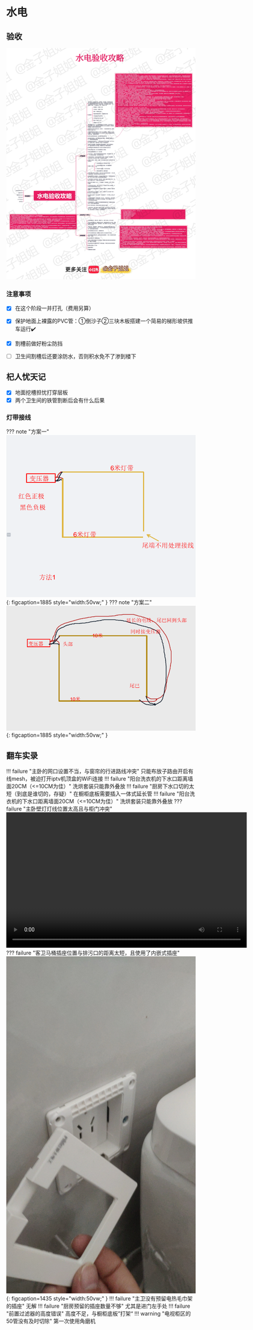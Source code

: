 # 水电

## 验收
![避坑攻略](images/水电验收.jpeg "水电验收")

### 注意事项
- [x] 在这个阶段一并打孔（费用另算）
- [x] 保护地面上裸露的PVC管：①倒沙子②三块木板搭建一个简易的梯形坡供推车运行✔️
- [x] 割槽前做好粉尘防挡
- [ ] 卫生间割槽后还要涂防水，否则积水免不了渗到楼下


## 杞人忧天记

- [x] 地面挖槽担忧打穿层板
- [x] 两个卫生间的铁管割断后会有什么后果

### 灯带接线
??? note "方案一"
    ![避坑攻略](images/灯带接线方案一.png "灯带接线方案一"){: figcaption=1885 style="width:50vw;" }
??? note "方案二"
    ![避坑攻略](images/灯带接线方案二.jpg "灯带接线方案二"){: figcaption=1885 style="width:50vw;" }
  
## 翻车实录
!!! failure "主卧的网口设置不当，与窗帘的行进路线冲突"
    只能布放子路由开启有线mesh，被迫打开iptv机顶盒的WiFi连接
!!! failure "阳台洗衣机的下水口距离墙面20CM（<=10CM为佳）"
    洗烘套装只能靠外叠放
!!! failure "厨房下水口切的太短（到底是谁切的，存疑）"
    在橱柜底板需要插入一体式延长管
!!! failure "阳台洗衣机的下水口距离墙面20CM（<=10CM为佳）"
    洗烘套装只能靠外叠放
??? failure "主卧壁灯灯线位置太高且与柜门冲突"
    <video width="640" height="360" controls>
        <source src="../videos/壁灯.mp4" type="video/mp4">
    </video> 
??? failure "客卫马桶插座位置与排污口的距离太短，且使用了内嵌式插座"
    ![避坑攻略](images/马桶插座.jpg "马桶插座"){: figcaption=1435 style="width:50vw;" }
!!! failure "主卫没有预留电热毛巾架的插座"
    无解
!!! failure "厨房预留的插座数量不够"
    尤其是进门左手处
!!! failure "前置过滤器的高度错误"
    高度不足，与橱柜底板”打架“
!!! warning "电视柜区的50管没有及时切除"
    第一次使用角磨机
